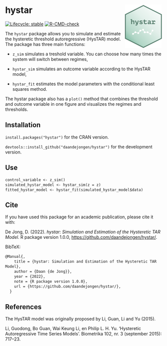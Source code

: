 # hystar <a href="https://daandejongen.github.io/hystar/"><img src="man/figures/logo.png" align="right" height="139" /></a>

<!-- badges: start -->
[![Lifecycle: stable](https://img.shields.io/badge/lifecycle-stable-green.svg)](https://lifecycle.r-lib.org/articles/stages.html#experimental)
[![R-CMD-check](https://github.com/daandejongen/hystar/actions/workflows/R-CMD-check.yaml/badge.svg)](https://github.com/daandejongen/hystar/actions/workflows/R-CMD-check.yaml)
<!-- badges: end -->

The `hystar` package allows you to simulate and estimate the hysteretic
threshold autoregressive (HysTAR) model. The package has three main functions: 

* `z_sim` simulates a treshold variable. You can choose how many times the
system will switch between regimes,

* `hystar_sim` simulates an outcome variable according to the HysTAR model,

* `hystar_fit` estimates the model parameters with the conditional least
squares method.

The hystar package also has a `plot()` method that combines the
threshold and outcome variable in one figure and visualizes the regimes and 
thresholds.

## Installation

`install.packages("hystar")` for the CRAN version.

`devtools::install_github("daandejongen/hystar")` for the development version.

## Use
```
control_variable <- z_sim()
simulated_hystar_model <- hystar_sim(z = z)
fitted_hystar_model <- hystar_fit(simulated_hystar_model$data)
```

## Cite

If you have used this package for an academic publication, please cite it with:

De Jong, D. (2022). _hystar: Simulation and Estimation of the Hysteretic TAR Model_. R package version 1.0.0, <https://github.com/daandejongen/hystar/>.

BibTeX:
```
@Manual{,
    title = {hystar: Simulation and Estimation of the Hysteretic TAR Model},
    author = {Daan {de Jong}},
    year = {2022},
    note = {R package version 1.0.0},
    url = {https://github.com/daandejongen/hystar/},
  }
```

## References
The HysTAR model was originally proposed by Li, Guan, Li and Yu (2015). 

Li, Guodong, Bo Guan, Wai Keung Li, en Philip L. H. Yu. ‘Hysteretic Autoregressive Time Series Models’. Biometrika 102, nr. 3 (september 2015): 717–23.
